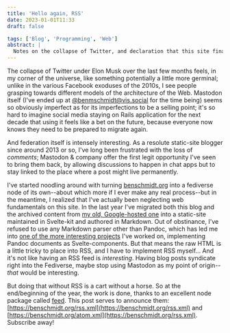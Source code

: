 ```yaml
---
title: 'Hello again, RSS'
date: 2023-01-01T11:33
draft: false

tags: ['Blog', 'Programming', 'Web']
abstract: |
  Notes on the collapse of Twitter, and declaration that this site finally has a stable RSS feed.
---
```


The collapse of Twitter under Elon Musk over the last few months feels, in my corner of the universe,
like something potentially a little more germinal; unlike in the various Facebook exoduses of the 2010s, I see people grasping towards different models of the architecture of the Web. Mastodon itself (I've ended up at [\@benmschmidt\@vis.social](https://vis.social/@benmschmidt) for the time being) seems so obviously imperfect as for its imperfections to be a selling point; it's so hard to imagine social media staying on Rails application for the next decade that using it feels like a bet on the future, because everyone now knows they need to be prepared to migrate again.

And federation itself is intensely interesting. As a resolute static-site blogger since around 2013 or so, I've long been frustrated with the loss of _comments_; Mastodon & company offer the first legit opportunity I've seen to bring them back, by allowing discussions to happen in chat apps but to stay linked to the place where a post might live permanently.

I've started noodling around with turning [benschmidt.org](/) into a fediverse node of its own--about which more if I ever make any real process--but in the meantime, I realized that I've actually been neglecting web fundamentals on this site. In the last year I've migrated both this blog and the archived content from [my old, Google-hosted one](https://benschmidt.org/sappingattention/) into a static-site maintained in Svelte-kit and authored in Markdown. Out of obstinance, I've refused to use any Markdown parser other than Pandoc, which has led me into [one of the more interesting projects](https://github.com/bmschmidt/pandoc-svelte-components) I've worked on, implementing Pandoc documents as Svelte-components. But that means the raw HTML is a little tricky to place into RSS, and I have to implement RSS myself... And it's not like having an RSS feed is _interesting_. Having blog posts syndicate right into the Fediverse, maybe stop using Mastodon as my point of origin--_that_ would be interesting.

But doing that without RSS is a cart without a horse. So at the end/beginning of the year, the work is done, thanks to an excellent node package called [feed](https://www.npmjs.com/package/feed). This post serves to announce them: [https://benschmidt.org/rss.xml](https://benschmidt.org/rss.xml) and [https://benschmidt.org/atom.xml](https://benschmidt.org/rss.xml). Subscribe away!

